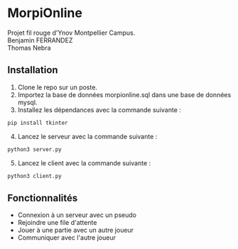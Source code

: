 # MorpiOnline
Projet fil rouge d'Ynov Montpellier Campus.\
Benjamin FERRANDEZ \
Thomas Nebra
## Installation
1. Clone le repo sur un poste.
2. Importez la base de données morpionline.sql dans une base de données mysql.
3. Installez les dépendances avec la commande suivante :
```bash
pip install tkinter
```
4. Lancez le serveur avec la commande suivante :
```bash
python3 server.py
```
5. Lancez le client avec la commande suivante :
```bash
python3 client.py
```
## Fonctionnalités
- Connexion à un serveur avec un pseudo
- Rejoindre une file d'attente
- Jouer à une partie avec un autre joueur
- Communiquer avec l'autre joueur